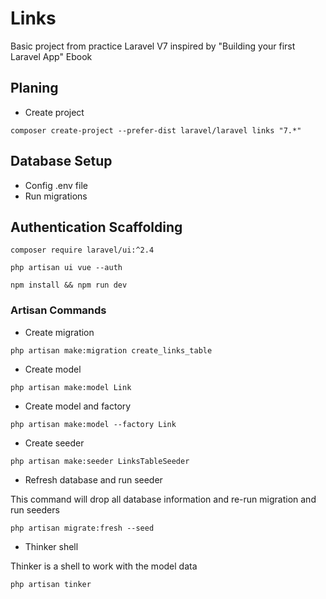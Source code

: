 # Links

Basic project from practice Laravel V7 inspired by "Building your first Laravel App" Ebook

## Planing

* Create project

```
composer create-project --prefer-dist laravel/laravel links "7.*"
```

## Database Setup

* Config .env file
* Run migrations

## Authentication Scaffolding

```
composer require laravel/ui:^2.4
```

```
php artisan ui vue --auth
```

```
npm install && npm run dev
```


### Artisan Commands

* Create migration

```
php artisan make:migration create_links_table
```

* Create model

```
php artisan make:model Link
```

* Create model and factory

```
php artisan make:model --factory Link
```

* Create seeder

```
php artisan make:seeder LinksTableSeeder
```

* Refresh database and run seeder

This command will drop all database information and re-run migration and run seeders

```
php artisan migrate:fresh --seed
```

* Thinker shell

Thinker is a shell to work with the model data

```
php artisan tinker
```

